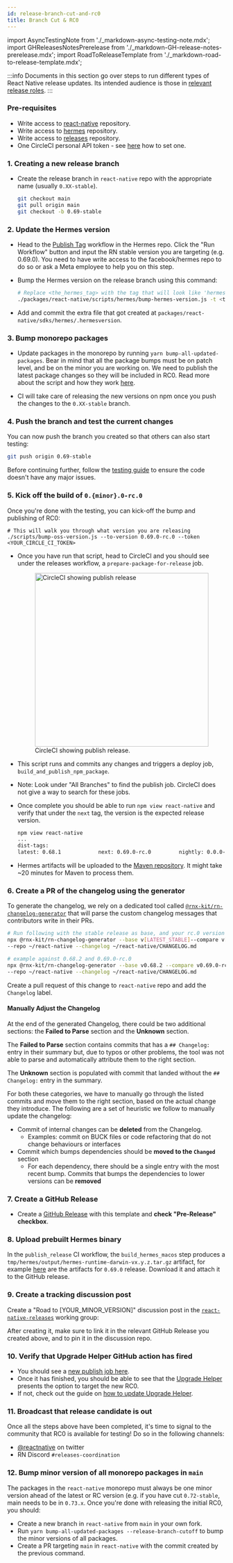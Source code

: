 ```yaml
---
id: release-branch-cut-and-rc0
title: Branch Cut & RC0
---
```


import AsyncTestingNote from './\_markdown-async-testing-note.mdx';
import GHReleasesNotesPrerelease from './\_markdown-GH-release-notes-prerelease.mdx';
import RoadToReleaseTemplate from './\_markdown-road-to-release-template.mdx';

:::info
Documents in this section go over steps to run different types of React Native release updates. Its intended audience is those in [relevant release roles](./release-roles-responsibilites.md).
:::

### Pre-requisites

- Write access to [react-native](https://github.com/facebook/react-native) repository.
- Write access to [hermes](https://github.com/facebook/hermes) repository.
- Write access to [releases](https://github.com/reactwg/react-native-releases) repository.
- One CircleCI personal API token - see [here](https://circleci.com/docs/managing-api-tokens#creating-a-personal-api-token) how to set one.

### 1. Creating a new release branch

- Create the release branch in `react-native` repo with the appropriate name (usually `0.XX-stable`).

  ```bash
  git checkout main
  git pull origin main
  git checkout -b 0.69-stable
  ```

### 2. Update the Hermes version

- Head to the [Publish Tag](https://github.com/facebook/hermes/actions/workflows/create-tag.yml) workflow in the Hermes repo. Click the "Run Workflow" button and input the RN stable version you are targeting (e.g. 0.69.0). You need to have write access to the facebook/hermes repo to do so or ask a Meta employee to help you on this step.

- Bump the Hermes version on the release branch using this command:

  ```bash
  # Replace <the_hermes_tag> with the tag that will look like 'hermes-2022-07-20-RNv0.70.0-bc97c5399e0789c0a323f8e1431986e207a9e8ba'
  ./packages/react-native/scripts/hermes/bump-hermes-version.js -t <the_hermes_tag>
  ```

- Add and commit the extra file that got created at `packages/react-native/sdks/hermes/.hermesversion`.

### 3. Bump monorepo packages

- Update packages in the monorepo by running `yarn bump-all-updated-packages`. Bear in mind that all the package bumps must be on patch level, and be on the minor you are working on. We need to publish the latest package changes so they will be included in RC0. Read more about the script and how they work [here](./release-updating-packages).

- CI will take care of releasing the new versions on npm once you push the changes to the `0.XX-stable` branch.

### 4. Push the branch and test the current changes

You can now push the branch you created so that others can also start testing:

```bash
git push origin 0.69-stable
```

Before continuing further, follow the [testing guide](/contributing/release-testing) to ensure the code doesn't have any major issues.

<AsyncTestingNote/>

### 5. Kick off the build of `0.{minor}.0-rc.0`

Once you're done with the testing, you can kick-off the bump and publishing of RC0:

```
# This will walk you through what version you are releasing
./scripts/bump-oss-version.js --to-version 0.69.0-rc.0 --token <YOUR_CIRCLE_CI_TOKEN>
```

- Once you have run that script, head to CircleCI and you should see under the releases workflow, a `prepare-package-for-release` job.

  <figure>
    <img width="400" alt="CircleCI showing publish release" src="https://user-images.githubusercontent.com/1309636/150040711-cfbc2fe3-91eb-42b9-bd06-de2aa7fb94ea.png"/>
    <figcaption>CircleCI showing publish release.</figcaption>
  </figure>

- This script runs and commits any changes and triggers a deploy job, `build_and_publish_npm_package`.
- Note: Look under "All Branches" to find the publish job. CircleCI does not give a way to search for these jobs.
- Once complete you should be able to run `npm view react-native` and verify that under the `next` tag, the version is the expected release version.

  ```bash
  npm view react-native
  ...
  dist-tags:
  latest: 0.68.1            next: 0.69.0-rc.0         nightly: 0.0.0-f617e022c
  ```

- Hermes artifacts will be uploaded to the [Maven repository](https://repo1.maven.org/maven2/com/facebook/react/react-native-artifacts/). It might take ~20 minutes for Maven to process them.

### 6. Create a PR of the changelog using the generator

To generate the changelog, we rely on a dedicated tool called [`@rnx-kit/rn-changelog-generator`](https://github.com/microsoft/rnx-kit/tree/main/incubator/rn-changelog-generator) that will parse the custom changelog messages that contributors write in their PRs.

```bash
# Run following with the stable release as base, and your rc.0 version
npx @rnx-kit/rn-changelog-generator --base v[LATEST_STABLE]--compare v[YOUR_RC_0] \
--repo ~/react-native --changelog ~/react-native/CHANGELOG.md

# example against 0.68.2 and 0.69.0-rc.0
npx @rnx-kit/rn-changelog-generator --base v0.68.2 --compare v0.69.0-rc.0 \
--repo ~/react-native --changelog ~/react-native/CHANGELOG.md
```

Create a pull request of this change to `react-native` repo and add the `Changelog` label.

#### Manually Adjust the Changelog

At the end of the generated Changelog, there could be two additional sections: the **Failed to Parse** section and the **Unknown** section.

The **Failed to Parse** section contains commits that has a `## Changelog:` entry in their summary but, due to typos or other problems, the tool was not able to parse and automatically attribute them to the right section.

The **Unknown** section is populated with commit that landed without the `## Changelog:` entry in the summary.

For both these categories, we have to manually go through the listed commits and move them to the right section, based on the actual change they introduce. The following are a set of heuristic we follow to manually update the changelog:

- Commit of internal changes can be **deleted** from the Changelog.
  - Examples: commit on BUCK files or code refactoring that do not change behaviours or interfaces
- Commit which bumps dependencies should be **moved to the `Changed`** section
  - For each dependency, there should be a single entry with the most recent bump. Commits that bumps the dependencies to lower versions can be **removed**

### 7. Create a GitHub Release

- Create a [GitHub Release](https://github.com/facebook/react-native/releases) with this template and **check "Pre-Release" checkbox**.

<GHReleasesNotesPrerelease />

### 8. Upload prebuilt Hermes binary

In the `publish_release` CI workflow, the `build_hermes_macos` step produces a `tmp/hermes/output/hermes-runtime-darwin-vx.y.z.tar.gz` artifact, for example [here](https://app.circleci.com/pipelines/github/facebook/react-native/13933/workflows/5f2ad198-2264-4e7e-8c62-7b28e97532d8/jobs/262322/artifacts) are the artifacts for `0.69.0` release. Download it and attach it to the GitHub release.

### 9. Create a tracking discussion post

Create a "Road to [YOUR_MINOR_VERSION]" discussion post in the [`react-native-releases`](https://github.com/reactwg/react-native-releases/discussions) working group:

<RoadToReleaseTemplate />

After creating it, make sure to link it in the relevant GitHub Release you created above, and to pin it in the discussion repo.

### 10. Verify that Upgrade Helper GitHub action has fired

- You should see a [new publish job here](https://github.com/react-native-community/rn-diff-purge/actions).
- Once it has finished, you should be able to see that the [Upgrade Helper](https://react-native-community.github.io/upgrade-helper/) presents the option to target the new RC0.
- If not, check out the guide on [how to update Upgrade Helper](/contributing/updating-upgrade-helper).

### 11. Broadcast that release candidate is out

Once all the steps above have been completed, it's time to signal to the community that RC0 is available for testing! Do so in the following channels:

- [@reactnative](https://twitter.com/reactnative) on twitter
- RN Discord `#releases-coordination`

### 12. Bump minor version of all monorepo packages in `main`

The packages in the `react-native` monorepo must always be one minor version ahead of the latest or RC version (e.g. if you have cut `0.72-stable`, main needs to be in `0.73.x`. Once you're done with releasing the initial RC0, you should:

- Create a new branch in `react-native` from `main` in your own fork.
- Run `yarn bump-all-updated-packages --release-branch-cutoff` to bump the minor versions of all packages.
- Create a PR targeting `main` in `react-native` with the commit created by the previous command.
